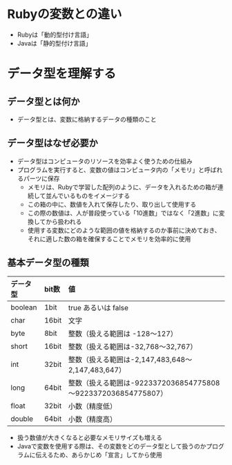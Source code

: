 # Rubyの変数との違い
- Rubyは「動的型付け言語」
- Javaは「静的型付け言語」

# データ型を理解する
## データ型とは何か
- データ型とは、変数に格納するデータの種類のこと

## データ型はなぜ必要か
- データ型はコンピュータのリソースを効率よく使うための仕組み
- プログラムを実行すると、変数の値はコンピュータ内の「メモリ」と呼ばれるパーツに保存
  - メモリは、Rubyで学習した配列のように、データを入れるための箱が連続して並んでいるものをイメージする
  - この箱の中に、数値を入れて保存したり、取り出して使用する
  - この際の数値は、人が普段使っている「10進数」ではなく「2進数」に変換してから扱われる
  - 使用する変数にどのような範囲の値を格納するのか事前に決めておき、それに適した数の箱を確保することでメモリを効率的に使用

## 基本データ型の種類
| データ型 | bit数 | 値 |
|:---|:---|:--- 
| boolean | 1bit | true あるいは false |
| char | 16bit | 文字 |
| byte | 8bit	| 整数（扱える範囲は -128～127） |
| short | 16bit | 整数（扱える範囲は-32,768～32,767） |
| int | 32bit | 整数（扱える範囲は-2,147,483,648～2,147,483,647） |
| long | 64bit | 整数（扱える範囲は-9223372036854775808～9223372036854775807） |
| float	| 32bit	| 小数（精度低） |
| double | 64bit | 小数（精度高） |
- 扱う数値が大きくなると必要なメモリサイズも増える
- Javaで変数を使用する際は、その変数をどのデータ型として扱うのかプログラムに伝えるため、あらかじめ「宣言」してから使用
